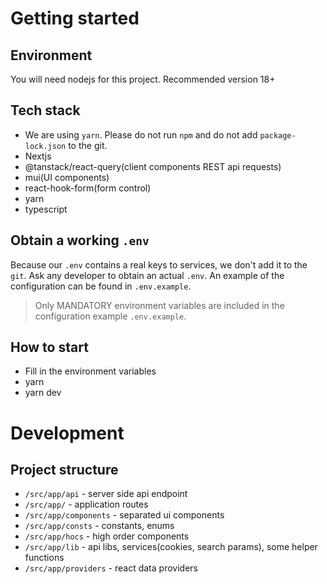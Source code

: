 # Getting started

## Environment

You will need nodejs for this project. Recommended version 18+

## Tech stack

- We are using `yarn`. Please do not run `npm` and do not add `package-lock.json` to the git.
- Nextjs
- @tanstack/react-query(client components REST api requests)
- mui(UI components)
- react-hook-form(form control)
- yarn
- typescript

## Obtain a working `.env`

Because our `.env` contains a real keys to services, we don't add it to the `git`. Ask any developer to obtain an actual `.env`. An example of the configuration can be found in `.env.example`.

> Only MANDATORY environment variables are included in the configuration example `.env.example`.

## How to start

- Fill in the environment variables
- yarn
- yarn dev

# Development

## Project structure

- `/src/app/api` - server side api endpoint
- `/src/app/`  - application routes
- `/src/app/components` - separated ui components
- `/src/app/consts` - constants, enums
- `/src/app/hocs` - high order components
- `/src/app/lib` - api libs, services(cookies, search params), some helper functions
- `/src/app/providers` - react data providers

